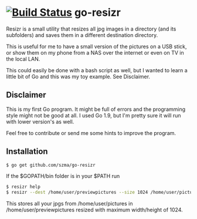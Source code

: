 
  
[![Build Status](https://api.travis-ci.org/szma/go-resizr.svg?branch=master)](https://travis-ci.org/szma/go-resizr)
go-resizr
=========

Resizr is a small utility that resizes all jpg images in a directory (and its subfolders)
and saves them in a different destination directory.

This is useful for me to have a small version of the pictures on a USB stick, or show them on my phone from a NAS over the internet or even on TV in the local LAN. 

This could easily be done with a bash script as well, but I wanted to learn a little bit of Go and this was my toy example. See Disclaimer.

Disclaimer
----------

This is my first Go program. It might be full of errors and the programming style might not be good at all.
I used Go 1.9, but I'm pretty sure it will run with lower version's as well.

Feel free to contribute or send me some hints to improve the program.

Installation
------------

```bash
$ go get github.com/szma/go-resizr
```

If the $GOPATH/bin folder is in your $PATH run


```bash
$ resizr help
$ resizr --dest /home/user/previewpictures --size 1024 /home/user/pictures
```

This stores all your jpgs from /home/user/pictures in /home/user/previewpictures resized with maximum width/height of 1024.

